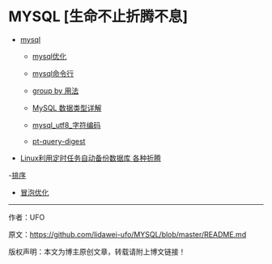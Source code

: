 # MYSQL [生命不止折腾不息]
- [mysql](https://github.com/lidawei-ufo/MYSQL)

  - [mysql优化](https://github.com/lidawei-ufo/MYSQL/blob/master/mysql%E4%BC%98%E5%8C%96.md)

  - [mysql命令行](https://github.com/lidawei-ufo/MYSQL/blob/master/mysql%E5%91%BD%E4%BB%A4%E8%A1%8C.md)

  - [group by 用法](https://github.com/lidawei-ufo/MYSQL/blob/master/group%20by%20%E7%94%A8%E6%B3%95.md)	

  - [MySQL 数据类型详解](https://github.com/lidawei-ufo/MYSQL/blob/master/MySQL%20%E6%95%B0%E6%8D%AE%E7%B1%BB%E5%9E%8B%E8%AF%A6%E8%A7%A3.md)

  - [mysql_utf8_字符编码](https://github.com/lidawei-ufo/MYSQL/blob/master/mysql_utf8_%E5%AD%97%E7%AC%A6%E7%BC%96%E7%A0%81.md)

  - [pt-query-digest](https://github.com/lidawei-ufo/MYSQL/blob/master/pt-query-digest.md)
  
- [Linux利用定时任务自动备份数据库 各种折腾](https://github.com/lidawei-ufo/MYSQL/blob/master/Linux%E5%88%A9%E7%94%A8%E5%AE%9A%E6%97%B6%E4%BB%BB%E5%8A%A1%E8%87%AA%E5%8A%A8%E5%A4%87%E4%BB%BD%E6%95%B0%E6%8D%AE%E5%BA%93.md)

-[排序](https://github.com/lidawei-ufo/MYSQL/tree/master/sort)
  - [冒泡优化](https://github.com/lidawei-ufo/MYSQL/blob/master/sort/bubble.md)
  
**** 

作者：UFO

原文：https://github.com/lidawei-ufo/MYSQL/blob/master/README.md

版权声明：本文为博主原创文章，转载请附上博文链接！


